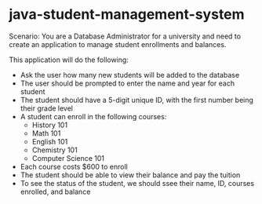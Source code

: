 # java-student-management-system

Scenario: You are a Database Administrator for a university and need to create an application to manage student enrollments and balances.

This application will do the following: 

- Ask the user how many new students will be added to the database
- The user should be prompted to enter the name and year for each student
- The student should have a 5-digit unique ID, with the first number being their grade level
- A student can enroll in the following courses: 
    - History 101
    - Math 101
    - English 101
    - Chemistry 101
    - Computer Science 101  
- Each course costs $600 to enroll
- The student should be able to view their balance and pay the tuition
- To see the status of the student, we should ssee their name, ID, courses enrolled, and balance     
